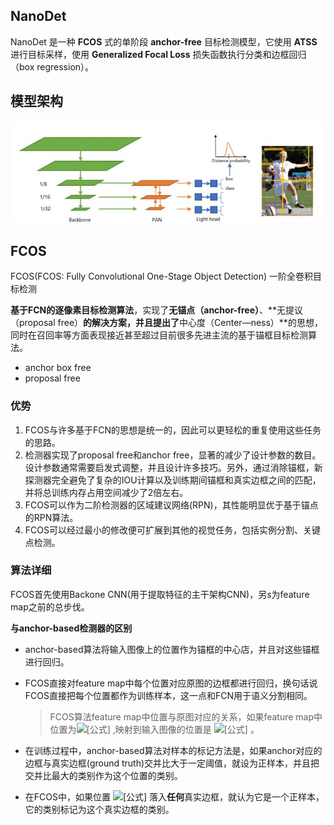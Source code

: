 ## NanoDet

NanoDet 是一种 **FCOS** 式的单阶段 **anchor-free** 目标检测模型，它使用 **ATSS** 进行目标采样，使用 **Generalized Focal Loss** 损失函数执行分类和边框回归（box regression）。

## 模型架构

![img](img\v2-a2d7b13b8b6b9a8df711f3a5058673f6_720w.jpg)

## FCOS

FCOS(FCOS: Fully Convolutional One-Stage Object Detection) 一阶全卷积目标检测

**基于FCN的逐像素目标检测算法**，实现了**无锚点（anchor-free）**、**无提议（proposal free）**的解决方案，并且提出了**中心度（Center—ness）**的思想，同时在召回率等方面表现接近甚至超过目前很多先进主流的基于锚框目标检测算法。

- anchor box free
- proposal free

### 优势

1. FCOS与许多基于FCN的思想是统一的，因此可以更轻松的重复使用这些任务的思路。
2. 检测器实现了proposal free和anchor free，显著的减少了设计参数的数目。设计参数通常需要启发式调整，并且设计许多技巧。另外，通过消除锚框，新探测器完全避免了复杂的IOU计算以及训练期间锚框和真实边框之间的匹配，并将总训练内存占用空间减少了2倍左右。
3. FCOS可以作为二阶检测器的区域建议网络(RPN)，其性能明显优于基于锚点的RPN算法。
4. FCOS可以经过最小的修改便可扩展到其他的视觉任务，包括实例分割、关键点检测。

### 算法详细

FCOS首先使用Backone CNN(用于提取特征的主干架构CNN)，另*s*为feature map之前的总步伐。

**与anchor-based检测器的区别**

- anchor-based算法将输入图像上的位置作为锚框的中心店，并且对这些锚框进行回归。

- FCOS直接对feature map中每个位置对应原图的边框都进行回归，换句话说FCOS直接把每个位置都作为训练样本，这一点和FCN用于语义分割相同。

  > FCOS算法feature map中位置与原图对应的关系，如果feature map中位置为![[公式]](https://www.zhihu.com/equation?tex=%28x%2Cy%29) ,映射到输入图像的位置是 ![[公式]](https://www.zhihu.com/equation?tex=%28%5Clfloor+%5Cfrac%7Bs%7D%7B2%7D+%5Crfloor%2Bxs%2C%5Clfloor+%5Cfrac%7Bs%7D%7B2%7D+%5Crfloor%2Bys%29) 。

- 在训练过程中，anchor-based算法对样本的标记方法是，如果anchor对应的边框与真实边框(ground truth)交并比大于一定阈值，就设为正样本，并且把交并比最大的类别作为这个位置的类别。
- 在FCOS中，如果位置 ![[公式]](https://www.zhihu.com/equation?tex=%28x%2Cy%29) 落入**任何**真实边框，就认为它是一个正样本，它的类别标记为这个真实边框的类别。



